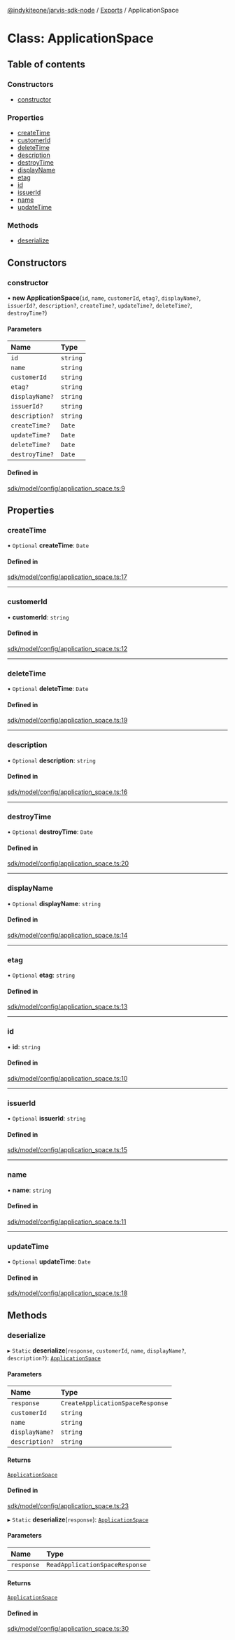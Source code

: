 [@indykiteone/jarvis-sdk-node](../README.md) / [Exports](../modules.md) / ApplicationSpace

# Class: ApplicationSpace

## Table of contents

### Constructors

- [constructor](ApplicationSpace.md#constructor)

### Properties

- [createTime](ApplicationSpace.md#createtime)
- [customerId](ApplicationSpace.md#customerid)
- [deleteTime](ApplicationSpace.md#deletetime)
- [description](ApplicationSpace.md#description)
- [destroyTime](ApplicationSpace.md#destroytime)
- [displayName](ApplicationSpace.md#displayname)
- [etag](ApplicationSpace.md#etag)
- [id](ApplicationSpace.md#id)
- [issuerId](ApplicationSpace.md#issuerid)
- [name](ApplicationSpace.md#name)
- [updateTime](ApplicationSpace.md#updatetime)

### Methods

- [deserialize](ApplicationSpace.md#deserialize)

## Constructors

### constructor

• **new ApplicationSpace**(`id`, `name`, `customerId`, `etag?`, `displayName?`, `issuerId?`, `description?`, `createTime?`, `updateTime?`, `deleteTime?`, `destroyTime?`)

#### Parameters

| Name | Type |
| :------ | :------ |
| `id` | `string` |
| `name` | `string` |
| `customerId` | `string` |
| `etag?` | `string` |
| `displayName?` | `string` |
| `issuerId?` | `string` |
| `description?` | `string` |
| `createTime?` | `Date` |
| `updateTime?` | `Date` |
| `deleteTime?` | `Date` |
| `destroyTime?` | `Date` |

#### Defined in

[sdk/model/config/application_space.ts:9](https://github.com/indykite/jarvis-sdk-node/blob/438b790/jarvis_sdk_node/src/sdk/model/config/application_space.ts#L9)

## Properties

### createTime

• `Optional` **createTime**: `Date`

#### Defined in

[sdk/model/config/application_space.ts:17](https://github.com/indykite/jarvis-sdk-node/blob/438b790/jarvis_sdk_node/src/sdk/model/config/application_space.ts#L17)

___

### customerId

• **customerId**: `string`

#### Defined in

[sdk/model/config/application_space.ts:12](https://github.com/indykite/jarvis-sdk-node/blob/438b790/jarvis_sdk_node/src/sdk/model/config/application_space.ts#L12)

___

### deleteTime

• `Optional` **deleteTime**: `Date`

#### Defined in

[sdk/model/config/application_space.ts:19](https://github.com/indykite/jarvis-sdk-node/blob/438b790/jarvis_sdk_node/src/sdk/model/config/application_space.ts#L19)

___

### description

• `Optional` **description**: `string`

#### Defined in

[sdk/model/config/application_space.ts:16](https://github.com/indykite/jarvis-sdk-node/blob/438b790/jarvis_sdk_node/src/sdk/model/config/application_space.ts#L16)

___

### destroyTime

• `Optional` **destroyTime**: `Date`

#### Defined in

[sdk/model/config/application_space.ts:20](https://github.com/indykite/jarvis-sdk-node/blob/438b790/jarvis_sdk_node/src/sdk/model/config/application_space.ts#L20)

___

### displayName

• `Optional` **displayName**: `string`

#### Defined in

[sdk/model/config/application_space.ts:14](https://github.com/indykite/jarvis-sdk-node/blob/438b790/jarvis_sdk_node/src/sdk/model/config/application_space.ts#L14)

___

### etag

• `Optional` **etag**: `string`

#### Defined in

[sdk/model/config/application_space.ts:13](https://github.com/indykite/jarvis-sdk-node/blob/438b790/jarvis_sdk_node/src/sdk/model/config/application_space.ts#L13)

___

### id

• **id**: `string`

#### Defined in

[sdk/model/config/application_space.ts:10](https://github.com/indykite/jarvis-sdk-node/blob/438b790/jarvis_sdk_node/src/sdk/model/config/application_space.ts#L10)

___

### issuerId

• `Optional` **issuerId**: `string`

#### Defined in

[sdk/model/config/application_space.ts:15](https://github.com/indykite/jarvis-sdk-node/blob/438b790/jarvis_sdk_node/src/sdk/model/config/application_space.ts#L15)

___

### name

• **name**: `string`

#### Defined in

[sdk/model/config/application_space.ts:11](https://github.com/indykite/jarvis-sdk-node/blob/438b790/jarvis_sdk_node/src/sdk/model/config/application_space.ts#L11)

___

### updateTime

• `Optional` **updateTime**: `Date`

#### Defined in

[sdk/model/config/application_space.ts:18](https://github.com/indykite/jarvis-sdk-node/blob/438b790/jarvis_sdk_node/src/sdk/model/config/application_space.ts#L18)

## Methods

### deserialize

▸ `Static` **deserialize**(`response`, `customerId`, `name`, `displayName?`, `description?`): [`ApplicationSpace`](ApplicationSpace.md)

#### Parameters

| Name | Type |
| :------ | :------ |
| `response` | `CreateApplicationSpaceResponse` |
| `customerId` | `string` |
| `name` | `string` |
| `displayName?` | `string` |
| `description?` | `string` |

#### Returns

[`ApplicationSpace`](ApplicationSpace.md)

#### Defined in

[sdk/model/config/application_space.ts:23](https://github.com/indykite/jarvis-sdk-node/blob/438b790/jarvis_sdk_node/src/sdk/model/config/application_space.ts#L23)

▸ `Static` **deserialize**(`response`): [`ApplicationSpace`](ApplicationSpace.md)

#### Parameters

| Name | Type |
| :------ | :------ |
| `response` | `ReadApplicationSpaceResponse` |

#### Returns

[`ApplicationSpace`](ApplicationSpace.md)

#### Defined in

[sdk/model/config/application_space.ts:30](https://github.com/indykite/jarvis-sdk-node/blob/438b790/jarvis_sdk_node/src/sdk/model/config/application_space.ts#L30)
